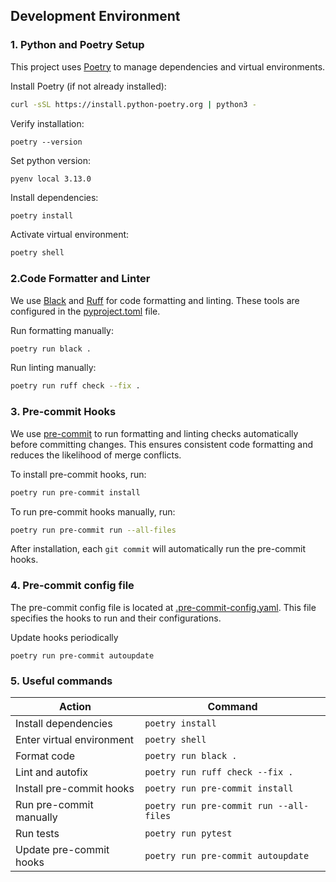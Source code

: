 ## Development Environment

### 1. Python and Poetry Setup

This project uses [Poetry](https://python-poetry.org/) to manage dependencies and virtual environments.

Install Poetry (if not already installed):

```bash
curl -sSL https://install.python-poetry.org | python3 -
```

Verify installation:

```
poetry --version
```

Set python version:

```
pyenv local 3.13.0
```

Install dependencies:

```bash
poetry install
```

Activate virtual environment:

```bash
poetry shell
```

### 2.Code Formatter and Linter

We use [Black](https://github.com/psf/black) and [Ruff](https://github.com/charliermarsh/ruff) for code formatting and linting. These tools are configured in the [pyproject.toml](pyproject.toml) file.

Run formatting manually:

```bash
poetry run black .
```

Run linting manually:

```bash
poetry run ruff check --fix .
```

### 3. Pre-commit Hooks

We use [pre-commit](https://pre-commit.com/) to run formatting and linting checks automatically before committing changes. This ensures consistent code formatting and reduces the likelihood of merge conflicts.

To install pre-commit hooks, run:

```bash
poetry run pre-commit install
```

To run pre-commit hooks manually, run:

```bash
poetry run pre-commit run --all-files
```

After installation, each `git commit` will automatically run the pre-commit hooks.

### 4. Pre-commit config file

The pre-commit config file is located at [.pre-commit-config.yaml](.pre-commit-config.yaml). This file specifies the hooks to run and their configurations.

Update hooks periodically

```
poetry run pre-commit autoupdate
```

### 5. Useful commands

| Action                    | Command                                 |
| ------------------------- | --------------------------------------- |
| Install dependencies      | `poetry install`                        |
| Enter virtual environment | `poetry shell`                          |
| Format code               | `poetry run black .`                    |
| Lint and autofix          | `poetry run ruff check --fix .`         |
| Install pre-commit hooks  | `poetry run pre-commit install`         |
| Run pre-commit manually   | `poetry run pre-commit run --all-files` |
| Run tests                 | `poetry run pytest`                     |
| Update pre-commit hooks   | `poetry run pre-commit autoupdate`      |
